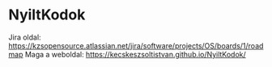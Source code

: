 # NyiltKodok
Jira oldal: https://kzsopensource.atlassian.net/jira/software/projects/OS/boards/1/roadmap
Maga a weboldal: https://kecskeszsoltistvan.github.io/NyiltKodok/
